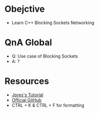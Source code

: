 # Obejctive
- Learn C++ Blocking Sockets Networking

# QnA Global
- Q: Use case of Blocking Sockets
- A: ?

# Resources
- [Jpres's Tutorial](https://youtube.com/playlist?list=PLcacUGyBsOIDPNN9KRxYhD7_zVLmfA_Zy)
- [Official GitHub](https://github.com/Pindrought/PNet)
- CTRL + K & CTRL + F for formatting